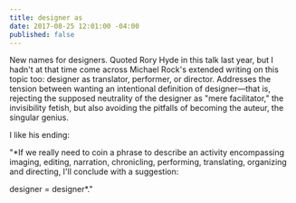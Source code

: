 ```yaml
---
title: designer as
date: 2017-08-25 12:01:00 -04:00
published: false
---
```


New names for designers. Quoted Rory Hyde in this talk last year, but I hadn't at that time come across Michael Rock's extended writing on this topic too: designer as translator, performer, or director. Addresses the tension between wanting an intentional definition of designer—that is, rejecting the supposed neutrality of the designer as "mere facilitator," the invisibility fetish, but also avoiding the pitfalls of becoming the auteur, the singular genius.

I like his ending:

"*If we really need to coin a phrase to describe an activity encompassing imaging, editing, narration, chronicling, performing, translating, organizing and directing, I'll conclude with a suggestion:

designer = designer*."